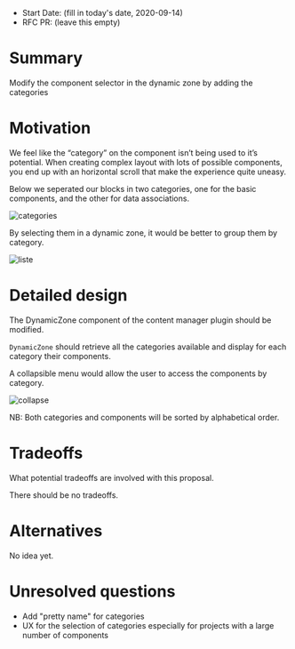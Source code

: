 - Start Date: (fill in today's date, 2020-09-14)
- RFC PR: (leave this empty)

# Summary

Modify the component selector in the dynamic zone by adding the categories

# Motivation

We feel like the “category” on the component isn’t being used to it’s potential. When creating complex layout with lots of possible components, you end up with an horizontal scroll that make the experience quite uneasy. 

Below we seperated our blocks in two categories, one for the basic components, and the other for data associations. 

![categories](https://user-images.githubusercontent.com/505236/93095387-54247900-f6a3-11ea-96f5-d32429cc60a1.jpg)

By selecting them in a dynamic zone, it would be better to group them by category.

![liste](https://user-images.githubusercontent.com/505236/93095460-6acad000-f6a3-11ea-84c2-cda8c77adb17.jpg)

# Detailed design

The DynamicZone component of the content manager plugin should be modified.

`DynamicZone` should retrieve all the categories available and display for each category their components.

A collapsible menu would allow the user to access the components by category.

![collapse](https://user-images.githubusercontent.com/505236/93210607-310bcf00-f760-11ea-91df-ecfba777e99c.jpg)

NB: Both categories and components will be sorted by alphabetical order.

# Tradeoffs

What potential tradeoffs are involved with this proposal.

There should be no tradeoffs.

# Alternatives

No idea yet.

# Unresolved questions

- Add "pretty name" for categories
- UX for the selection of categories especially for projects with a large number of components